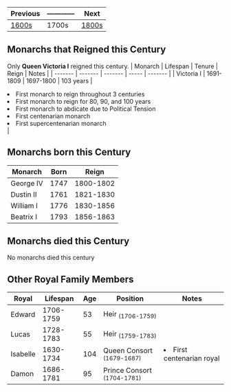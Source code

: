 | Previous | ———— | Next |
| - | - | - |
| [1600s] | 1700s | [1800s] |

[1600s]: ../1600_1699/readme.md
[1800s]: ../1800_1899/readme.md

## Monarchs that Reigned this Century
Only **Queen Victoria I** reigned this century.
| Monarch | Lifespan | Tenure | Reign | Notes |
| ------- | ------- | ------- | ----- | ------- |
| Victoria I | 1691-1809 | 1697-1800 | 103 years  | <li>First monarch to reign throughout 3 centuries</li><li>First monarch to reign for 80, 90, and 100 years</li><li>First monarch to abdicate due to Political Tension</li><li>First centenarian monarch</li><li>First supercentenarian monarch</li> |

## Monarchs born this Century
| Monarch | Born | Reign |
| ------- | ------- | ----- |
| George IV | 1747 | 1800-1802 |
| Dustin II | 1761 | 1821-1830 |
| William I | 1776 | 1830-1856 |
| Beatrix I | 1793 | 1856-1863 |


## Monarchs died this Century
No monarchs died this century


## Other Royal Family Members

| Royal | Lifespan | Age | Position | Notes |
| ----- | -------- | --- | -------- | ----- |
| Edward | 1706-1759 | 53 | Heir <sub>(1706-1759)</sub> ||
| Lucas | 1728-1783 | 55 | Heir <sub>(1759-1783)</sub> ||
| Isabelle | 1630-1734 | 104 | Queen Consort <sub>(1679-1687)</sub> | <li>First centenarian royal</li>|
| Damon | 1686-1781 | 95 | Prince Consort <sub>(1704-1781)</sub> | |
